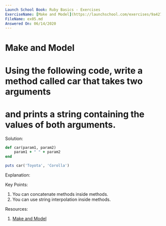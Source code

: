 ```yaml
---
Launch School Book: Ruby Basics - Exercises
ExerciseName: [Make and Model](https://launchschool.com/exercises/9a42782e)
FileName: ex05.md
Answered On: 06/14/2020
---
```


# Make and Model

# Using the following code, write a method called car that takes two arguments 
# and prints a string containing the values of both arguments.

Solution:
```ruby
def car(param1, param2)
    param1 + " " + param2
end

puts car('Toyota', 'Corolla')
```

Explanation: 

Key Points:
1. You can concatenate methods inside methods.
2. You can use string interpolation inside methods.

Resources:
1. [Make and Model](https://launchschool.com/exercises/9a42782e)